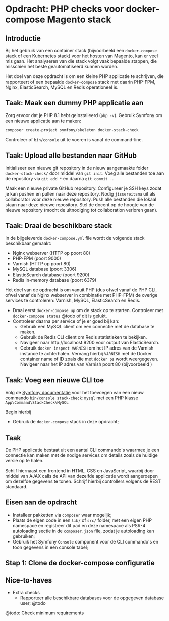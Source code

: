 # Opdracht: PHP checks voor docker-compose Magento stack

## Introductie
Bij het gebruik van een container stack (bijvoorbeeld een `docker-compose` stack of een Kubernetes stack) voor het hosten van Magento, kan er veel mis gaan. Het analyseren van die stack volgt vaak bepaalde stappen, die misschien het beste geautomatiseerd kunnen worden.

Het doel van deze opdracht is om een kleine PHP applicatie te schrijven, die rapporteert of een bepaalde `docker-compose` stack met daarin PHP-FPM, Nginx, ElasticSearch, MySQL en Redis operationeel is.

## Taak: Maak een dummy PHP applicatie aan
Zorg ervoor dat je PHP 8.1 hebt geinstalleerd (`php -v`). Gebruik Symfony om een nieuwe applicatie aan te maken:

```bash
composer create-project symfony/skeleton docker-stack-check
```

Controleer of `bin/console` uit te voeren is vanaf de command-line.

## Taak: Upload alle bestanden naar GitHub
Initialiseer een nieuwe git repository in de nieuw aangemaakte folder `docker-stack-check/` door middel van `git init`. Voeg alle bestanden toe aan de repository via `git add *` en daarna `git commit .`.

Maak een nieuwe private GitHub repository. Configureer je SSH keys zodat je kan pushen en pullen naar deze repository. Nodig `jissereitsma` uit als collaborator voor deze nieuwe repository. Push alle bestanden die lokaal staan naar deze nieuwe repository. Stel de docent op de hoogte van de nieuwe repository (mocht de uitnodiging tot collaboration verloren gaan).

## Taak: Draai de beschikbare stack
In de bijgeleverde `docker-compose.yml` file wordt de volgende stack beschikbaar gemaakt:

- Nginx webserver (HTTP op poort 80)
- PHP-FPM (poort 9000)
- Varnish (HTTP op poort 80)
- MySQL database (poort 3306)
- ElasticSearch database (poort 9200)
- Redis in-memory database (poort 6379)

Het doel van de opdracht is om vanuit PHP (dus ofwel vanaf de PHP CLI, ofwel vanaf de Nginx webserver in combinatie met PHP-FPM) de overige services te controleren: Varnish, MySQL, ElasticSearch en Redis.

- Draai eerst `docker-compose up` om de stack op te starten. Controleer met `docker-compose status` @todo of dit is gelukt.
- Controleer daarna per service of je er goed bij kan:
    - Gebruik een MySQL client om een connectie met de database te maken.
    - Gebruik de Redis CLI client om Redis statistieken te bekijken.
    - Navigeer naar http://localhost:9200 voor output van ElasticSearch.
    - Gebruik `docker inspect VARNISH` om het IP adres van de Varnish instance te achterhalen. Vervang hierbij `VARNISH` met de Docker container name of ID zoals die met `docker ps` wordt weergegeven. Navigeer naar het IP adres van Varnish poort 80 (bijvoorbeeld )

## Taak: Voeg een nieuwe CLI toe
Volg de [Symfony documentatie](https://symfony.com/doc/current/console.html#creating-a-command) voor het toevoegen van een nieuw commando `bin/console stack-check:mysql` met een PHP klasse `App\Command\StackCheck\MySQL`

Begin hierbij

- Gebruik de `docker-compose` stack in deze opdracht;

## Taak
De PHP applicatie bestaat uit een aantal CLI commando's waarmee je een connectie kan maken met de nodige services om details zoals de huidige versie op te halen.

Schijf hiernaast een frontend in HTML, CSS en JavaScript, waarbij door middel van AJAX calls de API van dezelfde applicatie wordt aangeroepen om dezelfde gegevens te tonen. Schrijf hierbij controllers volgens de REST standaard.

## 

## Eisen aan de opdracht
- Installeer pakketten via `composer` waar mogelijk;
- Plaats de eigen code in een `lib/` of `src/` folder, met een eigen PHP namespace en registreer dit pad en deze namespace als PSR-4 autoloading sectie in de `composer.json` file, zodat je autoloading kan gebruiken;
- Gebruik het Symfony `Console` component voor de CLI commando's en toon gegevens in een console tabel;

## Stap 1: Clone de docker-compose configuratie

## Nice-to-haves
- Extra checks
    - Rapporteer alle beschikbare databases voor de opgegeven database user;
      @todo

@todo: Check minimum requirements